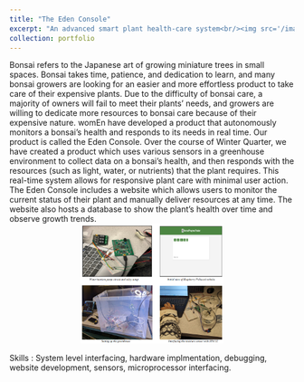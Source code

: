 ```yaml
---
title: "The Eden Console"
excerpt: "An advanced smart plant health-care system<br/><img src='/images/plant1.png'>"
collection: portfolio
---
```


Bonsai refers to the Japanese art of growing miniature trees in small spaces. Bonsai takes time, patience, and dedication to learn, and many bonsai growers are looking for an easier and more effortless product to take care of their expensive plants. Due to the difficulty of bonsai care, a majority of owners will fail to meet their plants’ needs, and growers are willing to dedicate more resources to bonsai care because of their expensive nature. womEn have developed a product that
autonomously monitors a bonsai’s health and responds to its needs in real time. Our product is called the Eden Console.
Over the course of Winter Quarter, we have created a product which uses various sensors in a greenhouse environment to collect data on a bonsai’s health, and then responds with the resources (such as light, water, or nutrients) that the plant requires. This real-time system allows for responsive plant care with minimal user action. The Eden Console includes a website which allows users to monitor the current status of their plant and manually deliver resources at any time. The
website also hosts a database to show the plant’s health over time and observe growth trends.
<br/>
<img src='/images/plant2.png' style='display: block; margin-left: auto; margin-right: auto; width: 50%;'/>
<br/>
Skills : System level interfacing, hardware implmentation, debugging, website development, sensors, microprocessor interfacing.
